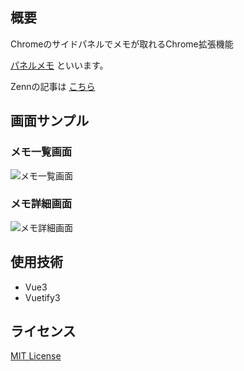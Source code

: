 ## 概要
Chromeのサイドパネルでメモが取れるChrome拡張機能

[パネルメモ](https://chromewebstore.google.com/detail/パネルメモ/jboecmpdefmkkhdbhlkgjpfliegpgcae?hl=ja) といいます。

Zennの記事は [こちら](https://zenn.dev/sasshu/articles/create-chrome_extension_within_10_days)

## 画面サンプル
### メモ一覧画面
![メモ一覧画面](https://lh3.googleusercontent.com/GEyiJAnhwNlKA0o7247dwd-Y8hBEZb7L1KHIanK8iPVYihPvn9umZrNHHSzYmx30hPTmkTW4Lb2oFs4othc32sg2Skw=s1600-w1600-h1000)

### メモ詳細画面
![メモ詳細画面](https://lh3.googleusercontent.com/zcUHGmKVwWxRm-NXJ3hV-sbL_5z8c0wlctDxt79rIU2i3O1tdhCY9VgHbvaXOIU2HiDOdugmw2oBWd1rnhqucDJMbfc=s1600-w1600-h1000)

## 使用技術
- Vue3
- Vuetify3

## ライセンス
[MIT License](LICENSE)
